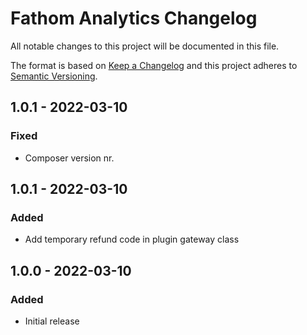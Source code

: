 # Fathom Analytics Changelog

All notable changes to this project will be documented in this file.

The format is based on [Keep a Changelog](http://keepachangelog.com/) and this project adheres to [Semantic Versioning](http://semver.org/).

## 1.0.1 - 2022-03-10
### Fixed
- Composer version nr.

## 1.0.1 - 2022-03-10
### Added
- Add temporary refund code in plugin gateway class

## 1.0.0 - 2022-03-10
### Added
- Initial release
